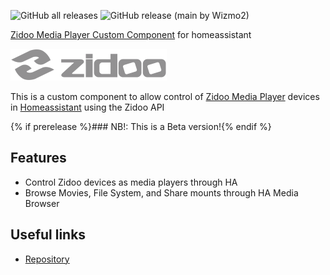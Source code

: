 ![GitHub all releases](https://img.shields.io/github/downloads/wizmo2/zidoo-player/total)
![GitHub release (main by Wizmo2)](https://img.shields.io/github/downloads/wizmo2/zidoo-player/latest/total)

[Zidoo Media Player Custom Component](https://github.com/wizmo2/zidoo-player) for homeassistant

![Zidoo Logo](images/logo.png)

This is a custom component to allow control of [Zidoo Media Player](https://www.zidoo.tv) devices in [Homeassistant](https://home-assistant.io) using the Zidoo API

{% if prerelease %}### NB!: This is a Beta version!{% endif %}

## Features

- Control Zidoo devices as media players through HA
- Browse Movies, File System, and Share mounts through HA Media Browser 

## Useful links

- [Repository](https://github.com/wizmo2/zidoo-player)
